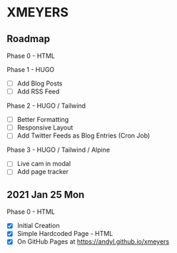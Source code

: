 # XMEYERS

## Roadmap

Phase 0 - HTML

Phase 1 - HUGO
- [ ] Add Blog Posts
- [ ] Add RSS Feed

Phase 2 - HUGO / Tailwind
- [ ] Better Formatting
- [ ] Responsive Layout
- [ ] Add Twitter Feeds as Blog Entries (Cron Job)

Phase 3 - HUGO / Tailwind / Alpine
- [ ] Live cam in modal
- [ ] Add page tracker 

## 2021 Jan 25 Mon

Phase 0 - HTML

- [x] Initial Creation
- [x] Simple Hardcoded Page - HTML
- [x] On GitHub Pages at https://andyl.github.io/xmeyers
